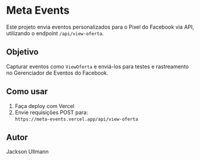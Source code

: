 # Meta Events

Este projeto envia eventos personalizados para o Pixel do Facebook via API, utilizando o endpoint `/api/view-oferta`.

## Objetivo

Capturar eventos como `ViewOferta` e enviá-los para testes e rastreamento no Gerenciador de Eventos do Facebook.

## Como usar

1. Faça deploy com Vercel
2. Envie requisições POST para:  
   `https://meta-events.vercel.app/api/view-oferta`

## Autor

Jackson Ullmann
